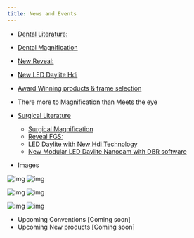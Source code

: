 ```yaml
---
title: News and Events
---
```


- [Dental Literature:](/dental/hygienists/dental-literature/)

- [Dental Magnification](/dental/magnification/)
- [New Reveal:](/surgical/new-reveal/)
- [New LED Daylite Hdi](/dental/led-headlights/new-high-definition-imaging/)
- [Award Winning products & frame selection](https://www.designsforvision.com/LitPDFs/DentRealityFrame.pdf)
- There more to Magnification than Meets the eye

- [Surgical Literature](/surgical/magnification/surgical-literature)

  - [Surgical Magnification](/surgical/magnification/)
  - [Reveal FGS:](/surgical/new-reveal/)
  - [LED Daylite with New Hdi Technology](/surgical/led-headlights/new-daylite-hdi/)
  - [New Modular LED Daylite Nanocam with DBR software](/surgical/nanocam-hdi.md/led-daylite-wireless-ir-hdi-procedural-light/)

- Images

![img](/images/img1.jpg) ![img](/images/img2.jpg)

![img](/images/img3.jpg) ![img](/images/img4.jpg)

![img](/images/img5.jpg) ![img](/images/img6.jpg)

- Upcoming Conventions [Coming soon]
- Upcoming New products [Coming soon]
